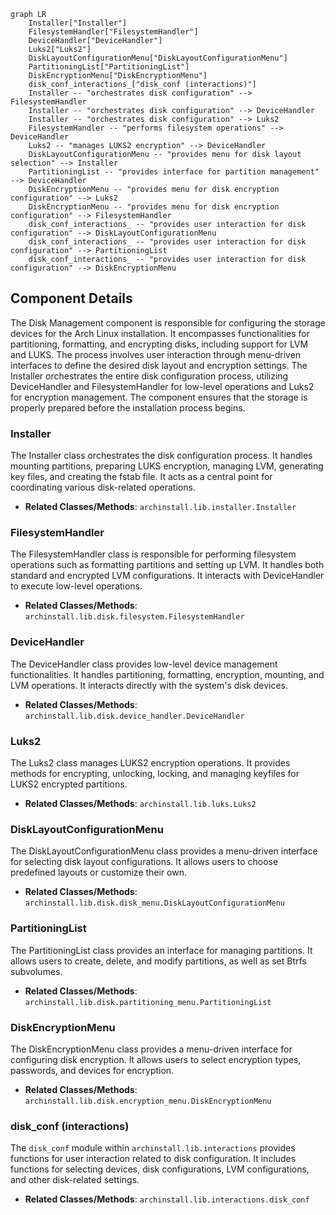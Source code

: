 ```mermaid
graph LR
    Installer["Installer"]
    FilesystemHandler["FilesystemHandler"]
    DeviceHandler["DeviceHandler"]
    Luks2["Luks2"]
    DiskLayoutConfigurationMenu["DiskLayoutConfigurationMenu"]
    PartitioningList["PartitioningList"]
    DiskEncryptionMenu["DiskEncryptionMenu"]
    disk_conf_interactions_["disk_conf (interactions)"]
    Installer -- "orchestrates disk configuration" --> FilesystemHandler
    Installer -- "orchestrates disk configuration" --> DeviceHandler
    Installer -- "orchestrates disk configuration" --> Luks2
    FilesystemHandler -- "performs filesystem operations" --> DeviceHandler
    Luks2 -- "manages LUKS2 encryption" --> DeviceHandler
    DiskLayoutConfigurationMenu -- "provides menu for disk layout selection" --> Installer
    PartitioningList -- "provides interface for partition management" --> DeviceHandler
    DiskEncryptionMenu -- "provides menu for disk encryption configuration" --> Luks2
    DiskEncryptionMenu -- "provides menu for disk encryption configuration" --> FilesystemHandler
    disk_conf_interactions_ -- "provides user interaction for disk configuration" --> DiskLayoutConfigurationMenu
    disk_conf_interactions_ -- "provides user interaction for disk configuration" --> PartitioningList
    disk_conf_interactions_ -- "provides user interaction for disk configuration" --> DiskEncryptionMenu
```

## Component Details

The Disk Management component is responsible for configuring the storage devices for the Arch Linux installation. It encompasses functionalities for partitioning, formatting, and encrypting disks, including support for LVM and LUKS. The process involves user interaction through menu-driven interfaces to define the desired disk layout and encryption settings. The Installer orchestrates the entire disk configuration process, utilizing DeviceHandler and FilesystemHandler for low-level operations and Luks2 for encryption management. The component ensures that the storage is properly prepared before the installation process begins.

### Installer
The Installer class orchestrates the disk configuration process. It handles mounting partitions, preparing LUKS encryption, managing LVM, generating key files, and creating the fstab file. It acts as a central point for coordinating various disk-related operations.
- **Related Classes/Methods**: `archinstall.lib.installer.Installer`

### FilesystemHandler
The FilesystemHandler class is responsible for performing filesystem operations such as formatting partitions and setting up LVM. It handles both standard and encrypted LVM configurations. It interacts with DeviceHandler to execute low-level operations.
- **Related Classes/Methods**: `archinstall.lib.disk.filesystem.FilesystemHandler`

### DeviceHandler
The DeviceHandler class provides low-level device management functionalities. It handles partitioning, formatting, encryption, mounting, and LVM operations. It interacts directly with the system's disk devices.
- **Related Classes/Methods**: `archinstall.lib.disk.device_handler.DeviceHandler`

### Luks2
The Luks2 class manages LUKS2 encryption operations. It provides methods for encrypting, unlocking, locking, and managing keyfiles for LUKS2 encrypted partitions.
- **Related Classes/Methods**: `archinstall.lib.luks.Luks2`

### DiskLayoutConfigurationMenu
The DiskLayoutConfigurationMenu class provides a menu-driven interface for selecting disk layout configurations. It allows users to choose predefined layouts or customize their own.
- **Related Classes/Methods**: `archinstall.lib.disk.disk_menu.DiskLayoutConfigurationMenu`

### PartitioningList
The PartitioningList class provides an interface for managing partitions. It allows users to create, delete, and modify partitions, as well as set Btrfs subvolumes.
- **Related Classes/Methods**: `archinstall.lib.disk.partitioning_menu.PartitioningList`

### DiskEncryptionMenu
The DiskEncryptionMenu class provides a menu-driven interface for configuring disk encryption. It allows users to select encryption types, passwords, and devices for encryption.
- **Related Classes/Methods**: `archinstall.lib.disk.encryption_menu.DiskEncryptionMenu`

### disk_conf (interactions)
The `disk_conf` module within `archinstall.lib.interactions` provides functions for user interaction related to disk configuration. It includes functions for selecting devices, disk configurations, LVM configurations, and other disk-related settings.
- **Related Classes/Methods**: `archinstall.lib.interactions.disk_conf`
